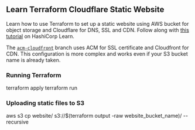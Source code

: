 ## Learn Terraform Cloudflare Static Website

Learn how to use Terraform to set up a static website using AWS bucket for object storage and Cloudflare for DNS, SSL and CDN. Follow along with [this tutorial](https://learn.hashicorp.com/tutorials/terraform/cloudflare-static-website) on HashiCorp Learn.

The [`acm-cloudfront`](https://github.com/hashicorp/learn-terraform-cloudflare-static-website/tree/acm-cloudfront) branch uses ACM for SSL certificate and Cloudfront for CDN. This configuration is more complex and works even if your S3 bucket name is already taken.

### Running Terraform ###

terraform apply
terraform run

### Uploading static files to S3 ###

aws s3 cp website/ s3://$(terraform output -raw website_bucket_name)/ --recursive